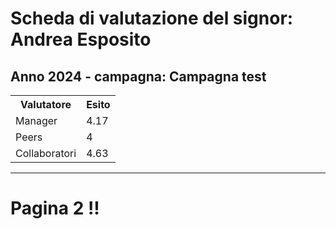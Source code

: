 <h1>Scheda di valutazione del signor: Andrea Esposito</h1><h2>Anno 2024 - campagna: Campagna test</h2><table><tr><th>Valutatore</th><th>Esito </th></tr><tr><td>Manager</td><td>4.17</td></tr><tr><td>Peers</td><td>4</td></tr><tr><td>Collaboratori</td><td>4.63</td></tr></table> 
 
---
 
 <h1>Pagina 2 !!</h1>